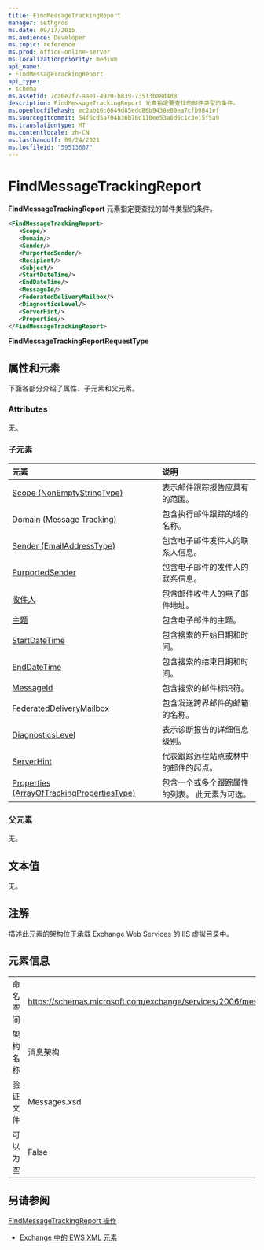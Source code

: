 ```yaml
---
title: FindMessageTrackingReport
manager: sethgros
ms.date: 09/17/2015
ms.audience: Developer
ms.topic: reference
ms.prod: office-online-server
ms.localizationpriority: medium
api_name:
- FindMessageTrackingReport
api_type:
- schema
ms.assetid: 7ca6e2f7-aae1-4920-b839-73513ba8d4d8
description: FindMessageTrackingReport 元素指定要查找的邮件类型的条件。
ms.openlocfilehash: ec2ab16c6649d85edd86b9438e00ea7cfb9841ef
ms.sourcegitcommit: 54f6cd5a704b36b76d110ee53a6d6c1c3e15f5a9
ms.translationtype: MT
ms.contentlocale: zh-CN
ms.lasthandoff: 09/24/2021
ms.locfileid: "59513687"
---
```

# <a name="findmessagetrackingreport"></a>FindMessageTrackingReport

**FindMessageTrackingReport** 元素指定要查找的邮件类型的条件。 
  
```xml
<FindMessageTrackingReport>
   <Scope/>
   <Domain/>
   <Sender/>
   <PurportedSender/>
   <Recipient/>
   <Subject/>
   <StartDateTime/>
   <EndDateTime/>
   <MessageId/>
   <FederatedDeliveryMailbox/>
   <DiagnosticsLevel/>
   <ServerHint/>
   <Properties/>
</FindMessageTrackingReport>
```

 **FindMessageTrackingReportRequestType**
## <a name="attributes-and-elements"></a>属性和元素

下面各部分介绍了属性、子元素和父元素。
  
### <a name="attributes"></a>Attributes

无。
  
### <a name="child-elements"></a>子元素

|**元素**|**说明**|
|:-----|:-----|
|[Scope (NonEmptyStringType)](scope-nonemptystringtype.md) <br/> |表示邮件跟踪报告应具有的范围。  <br/> |
|[Domain (Message Tracking)](domain-message-tracking.md) <br/> |包含执行邮件跟踪的域的名称。  <br/> |
|[Sender (EmailAddressType)](sender-emailaddresstype.md) <br/> |包含电子邮件发件人的联系人信息。  <br/> |
|[PurportedSender](purportedsender.md) <br/> |包含电子邮件的发件人的联系信息。  <br/> |
|[收件人](recipient.md) <br/> |包含邮件收件人的电子邮件地址。  <br/> |
|[主题](subject.md) <br/> |包含电子邮件的主题。  <br/> |
|[StartDateTime](startdatetime.md) <br/> |包含搜索的开始日期和时间。  <br/> |
|[EndDateTime](enddatetime.md) <br/> |包含搜索的结束日期和时间。  <br/> |
|[MessageId](messageid.md) <br/> |包含搜索的邮件标识符。  <br/> |
|[FederatedDeliveryMailbox](federateddeliverymailbox.md) <br/> |包含发送跨界邮件的邮箱的名称。  <br/> |
|[DiagnosticsLevel](diagnosticslevel.md) <br/> |表示诊断报告的详细信息级别。  <br/> |
|[ServerHint](serverhint.md) <br/> |代表跟踪远程站点或林中的邮件的起点。  <br/> |
|[Properties (ArrayOfTrackingPropertiesType)](properties-arrayoftrackingpropertiestype.md) <br/> |包含一个或多个跟踪属性的列表。 此元素为可选。  <br/> |
   
### <a name="parent-elements"></a>父元素

无。
  
## <a name="text-value"></a>文本值

无。
  
## <a name="remarks"></a>注解

描述此元素的架构位于承载 Exchange Web Services 的 IIS 虚拟目录中。
  
## <a name="element-information"></a>元素信息

|||
|:-----|:-----|
|命名空间  <br/> |https://schemas.microsoft.com/exchange/services/2006/messages  <br/> |
|架构名称  <br/> |消息架构  <br/> |
|验证文件  <br/> |Messages.xsd  <br/> |
|可以为空  <br/> |False  <br/> |
   
## <a name="see-also"></a>另请参阅



[FindMessageTrackingReport 操作](findmessagetrackingreport-operation.md)


- [Exchange 中的 EWS XML 元素](ews-xml-elements-in-exchange.md)

